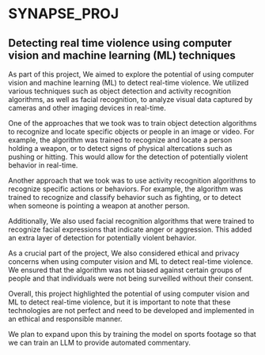 # SYNAPSE_PROJ
## Detecting real time violence using computer vision and machine learning (ML) techniques

As part of this project, We aimed to explore the potential of using computer vision and machine learning (ML) to detect real-time violence. We utilized various techniques such as object detection and activity recognition algorithms, as well as facial recognition, to analyze visual data captured by cameras and other imaging devices in real-time.

One of the approaches that we took was to train object detection algorithms to recognize and locate specific objects or people in an image or video. For example, the algorithm was trained to recognize and locate a person holding a weapon, or to detect signs of physical altercations such as pushing or hitting. This would allow for the detection of potentially violent behavior in real-time.

Another approach that we took was to use activity recognition algorithms to recognize specific actions or behaviors. For example, the algorithm was trained to recognize and classify behavior such as fighting, or to detect when someone is pointing a weapon at another person.

Additionally, We also used facial recognition algorithms that were trained to recognize facial expressions that indicate anger or aggression. This added an extra layer of detection for potentially violent behavior.

As a crucial part of the project, We also considered ethical and privacy concerns when using computer vision and ML to detect real-time violence. We ensured that the algorithm was not biased against certain groups of people and that individuals were not being surveilled without their consent.

Overall, this project highlighted the potential of using computer vision and ML to detect real-time violence, but it is important to note that these technologies are not perfect and need to be developed and implemented in an ethical and responsible manner.

We plan to expand upon this by training the model on sports footage so that we can train an LLM to provide automated commentary.
